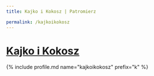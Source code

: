 ```yaml
---
title: Kajko i Kokosz | Patromierz

permalink: /kajkoikokosz
---
```


# [Kajko i Kokosz](https://patronite.pl/kajkoikokosz)

{% include profile.md name="kajkoikokosz" prefix="k" %}

